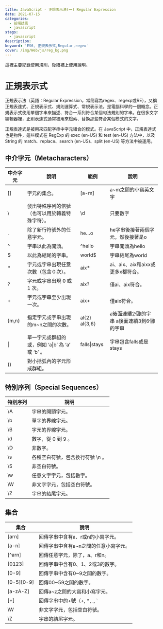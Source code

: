 ```yaml
---
title: JavaScript - 正規表示法(一) Regular Expression
date: 2021-07-15
categories: 
  - 前端技術
  - javascript
stags: 
  - javascript
description:
keyword: 'ES6, 正規表示式,Regular,regex'
cover: /img/Web/js/reg_bg.png
---
```

這裡主要紀錄使用規則，後續補上使用說明。


# 正規表示式
正規表示法（英語：Regular Expression，常簡寫為regex、regexp或RE），又稱正規表達式、正規表示式、規則運算式、常規表示法，是電腦科學的一個概念。正規表示式使用單個字串來描述、符合一系列符合某個句法規則的字串。在很多文字編輯器裡，正則表達式通常被用來檢索、替換那些符合某個模式的文字。

正規表達式是被用來匹配字串中字元組合的模式。在 JavaScript 中，正規表達式也是物件，這些模式在 RegExp 的 exec (en-US) 和 test (en-US) 方法中，以及 String 的 match、replace、search (en-US)、split (en-US) 等方法中被運用。

## 中介字元（Metacharacters）
| 中介字元 | 說明                                             | 範例          | 說明                                       |
|----------|--------------------------------------------------|---------------|--------------------------------------------|
| []       | 字元的集合。                                     | [a-m]         | a~m之間的小寫英文字                        |
| \        | 發出特殊序列的信號（也可以用於轉義特殊字符）。   | \d            | 只要數字                                   |
| .        | 除了新行符號外的任意字元。                       | he…o          | he字串後接著兩個字元，然後接著是o          |
| ^        | 字串以此為開頭。                                 | ^hello        | 字串開頭為hello                            |
| $        | 以此為結尾的字串。                               | world$        | 字串結尾為world                            |
| *        | 字元或字串出現任意次數（包含０次）。             | aix*          | ai、aix、aix和aixx或更多x都符合。          |
| ?        | 字元或字串出現 0 或 1 次。                       | aix?          | 僅ai、aix符合。                            |
| +        | 字元或字串至少出現一次。                         | aix+          | 僅aix符合。                                |
| {m,n}    | 指定字元或字串出現的m~n之間的次數。              | al{2} al{3,6} | a後面連續2個l的字串 a後面連續3到6個l的字串 |
| \|       | 單一字元或群組的或，例如 ‘a\|b’ 為 ‘a’ 或 ‘b’ 。 | falls\|stays  | 字串包含falls或是stays                     |
| ()       | 對小括弧內的字元形成群組。                       |               |                                            |



## 特別序列（Special Sequences）
| 特別序列 | 說明                             |
|----------|----------------------------------|
| \A       | 字串的開頭字元。                 |
| \b       | 單字的界線字元。                 |
| \B       | 字元的界線字元。                 |
| \d       | 數字，從 0 到 9 。               |
| \D       | 非數字。                         |
| \s       | 各種空白符號，包含換行符號 \n 。 |
| \S       | 非空白符號。                     |
| \w       | 任意文字字元，包括數字。         |
| \W       | 非文字字元，包括空白符號。       |
| \Z       | 字串的結尾字元。                 |

## 集合
| 集合       | 說明                                  |
|------------|---------------------------------------|
| [arn]      | 回傳字串中含有a、r或n的小寫字元。     |
| [a-n]      | 回傳字串中含有a~n之間的任意小寫字元。 |
| [^arn]     | 回傳任意字元，除了，a、r和n。         |
| [0123]     | 回傳字串中含有0、1、2或3的數字。      |
| [0-9]      | 回傳字串中含有0~9之間的數字。         |
| [0-5][0-9] | 回傳00~59之間的數字。                 |
| [a-zA-Z]   | 回傳a~z之間的大寫和小寫字元。         |
| [+]        | 回傳字串中的+號（+, *, ., `           |
| \W         | 非文字字元，包括空白符號。            |
| \Z         | 字串的結尾字元。                      |